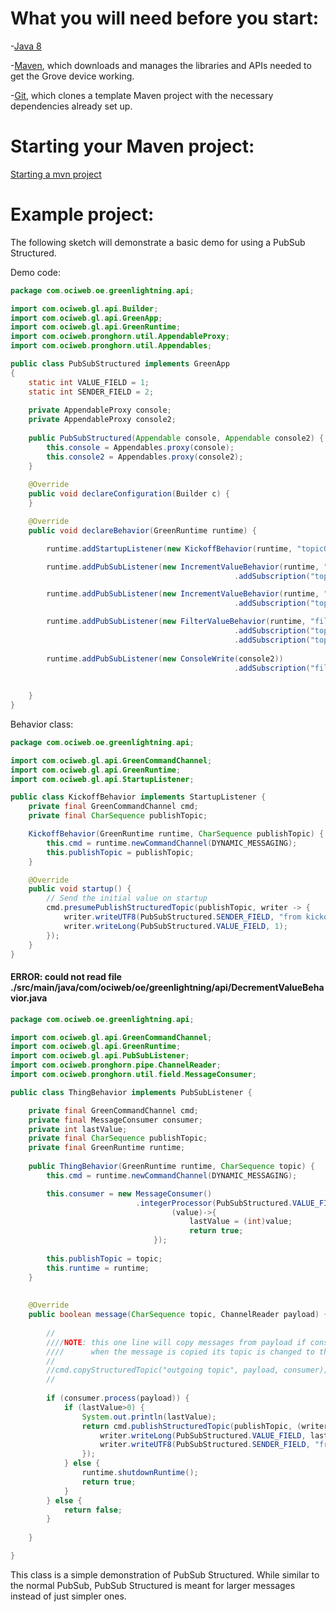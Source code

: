 # What you will need before you start:
-[Java 8](https://docs.oracle.com/javase/8/docs/technotes/guides/install/install_overview.html) 

-[Maven](https://maven.apache.org/install.html), which downloads and manages the libraries and APIs needed to get the Grove device working.

-[Git](https://git-scm.com/), which clones a template Maven project with the necessary dependencies already set up.

# Starting your Maven project: 
[Starting a mvn project](https://github.com/oci-pronghorn/FogLighter/blob/master/README.md)

# Example project:

The following sketch will demonstrate a basic demo for using a PubSub Structured.

Demo code:


```java
package com.ociweb.oe.greenlightning.api;

import com.ociweb.gl.api.Builder;
import com.ociweb.gl.api.GreenApp;
import com.ociweb.gl.api.GreenRuntime;
import com.ociweb.pronghorn.util.AppendableProxy;
import com.ociweb.pronghorn.util.Appendables;

public class PubSubStructured implements GreenApp
{
    static int VALUE_FIELD = 1;
    static int SENDER_FIELD = 2;
    
    private AppendableProxy console;
    private AppendableProxy console2;
    
    public PubSubStructured(Appendable console, Appendable console2) {
    	this.console = Appendables.proxy(console);
    	this.console2 = Appendables.proxy(console2);
    }
    
    @Override
    public void declareConfiguration(Builder c) {
    }

    @Override
    public void declareBehavior(GreenRuntime runtime) {

        runtime.addStartupListener(new KickoffBehavior(runtime, "topicOne"));

        runtime.addPubSubListener(new IncrementValueBehavior(runtime, "topicTwo", console))
                                                  .addSubscription("topicOne");

        runtime.addPubSubListener(new IncrementValueBehavior(runtime, "topicOne", console))
                                                  .addSubscription("topicTwo");

        runtime.addPubSubListener(new FilterValueBehavior(runtime, "filteredValues"))
                                                  .addSubscription("topicOne")
                                                  .addSubscription("topicTwo");
                
        runtime.addPubSubListener(new ConsoleWrite(console2))
        										  .addSubscription("filteredValues");
        
    
    }
}
```


Behavior class:


```java
package com.ociweb.oe.greenlightning.api;

import com.ociweb.gl.api.GreenCommandChannel;
import com.ociweb.gl.api.GreenRuntime;
import com.ociweb.gl.api.StartupListener;

public class KickoffBehavior implements StartupListener {
	private final GreenCommandChannel cmd;
	private final CharSequence publishTopic;

	KickoffBehavior(GreenRuntime runtime, CharSequence publishTopic) {
		this.cmd = runtime.newCommandChannel(DYNAMIC_MESSAGING);
		this.publishTopic = publishTopic;
	}

	@Override
	public void startup() {
		// Send the initial value on startup
		cmd.presumePublishStructuredTopic(publishTopic, writer -> {
			writer.writeUTF8(PubSubStructured.SENDER_FIELD, "from kickoff behavior");
			writer.writeLong(PubSubStructured.VALUE_FIELD, 1);
		});
	}
}
```


#### ERROR:  could not read file ./src/main/java/com/ociweb/oe/greenlightning/api/DecrementValueBehavior.java


```java
package com.ociweb.oe.greenlightning.api;

import com.ociweb.gl.api.GreenCommandChannel;
import com.ociweb.gl.api.GreenRuntime;
import com.ociweb.gl.api.PubSubListener;
import com.ociweb.pronghorn.pipe.ChannelReader;
import com.ociweb.pronghorn.util.field.MessageConsumer;

public class ThingBehavior implements PubSubListener {

	private final GreenCommandChannel cmd;
    private final MessageConsumer consumer;
    private int lastValue;
    private final CharSequence publishTopic;
    private final GreenRuntime runtime;
		
    public ThingBehavior(GreenRuntime runtime, CharSequence topic) {
    	this.cmd = runtime.newCommandChannel(DYNAMIC_MESSAGING);

		this.consumer = new MessageConsumer()
				            .integerProcessor(PubSubStructured.VALUE_FIELD, 
				            		(value)->{
				            			lastValue = (int)value;
				            			return true;
				            	});
		
		this.publishTopic = topic;
		this.runtime = runtime;
	}
    
    
	@Override
	public boolean message(CharSequence topic, ChannelReader payload) {
					
		//
		////NOTE: this one line will copy messages from payload if consumer returns true
		////      when the message is copied its topic is changed to the first argument string
		//
		//cmd.copyStructuredTopic("outgoing topic", payload, consumer);
		//
		
		if (consumer.process(payload)) {
			if (lastValue>0) {
				System.out.println(lastValue);
				return cmd.publishStructuredTopic(publishTopic, (writer)->{
					writer.writeLong(PubSubStructured.VALUE_FIELD, lastValue-1);
		    		writer.writeUTF8(PubSubStructured.SENDER_FIELD, "from thing one behavior");					
				});
			} else {
				runtime.shutdownRuntime();
				return true;
			} 
		} else {
			return false;
		}
		
	}

}
```



This class is a simple demonstration of PubSub Structured. While similar to the normal PubSub, PubSub Structured is meant for larger messages instead of just simpler ones. 
